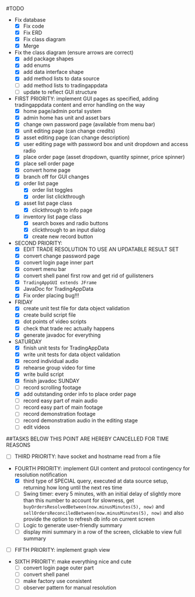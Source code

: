 #TODO
* Fix database
    - [x] Fix code
    - [x] Fix ERD
    - [x] Fix class diagram
    - [x] Merge
* Fix the class diagram (ensure arrows are correct)
    - [x] add package shapes
    - [x] add enums
    - [x] add data interface shape
    - [x] add method lists to data source
    - [ ] add method lists to tradingappdata
    - [ ] update to reflect GUI structure
* FIRST PRIORITY: implement GUI pages as specified, adding tradingappdata content and error handling on the way
    - [x] home page/admin portal system
    - [x] admin home has unit and asset bars
    - [x] change own password page (available from menu bar)
    - [x] unit editing page (can change credits)
    - [x] asset editing page (can change description)
    - [x] user editing page with password box and unit dropdown and access radio
    - [x] place order page (asset dropdown, quantity spinner, price spinner)
    - [x] place sell order page
    - [x] convert home page
    - [x] branch off for GUI changes
    - [x] order list page
        - [x] order list toggles
        - [x] order list clickthrough
    - [x] asset list page class
        - [x] clickthrough to info page
    - [x] inventory list page class
        - [x] search boxes and radio buttons
        - [x] clickthrough to an input dialog
        - [x] create new record button
* SECOND PRIORITY:
    - [x] EDIT TRADE RESOLUTION TO USE AN UPDATABLE RESULT SET
    - [x] convert change password page
    - [x] convert login page inner part
    - [x] convert menu bar
    - [x] convert shell panel first row and get rid of guilisteners
    - [x] `TradingAppGUI extends JFrame`
    - [x] JavaDoc for TradingAppData
    - [x] Fix order placing bug!!!
* FRIDAY
  - [x] create unit test file for data object validation
  - [x] create build script file
  - [x] dot points of video scripts
  - [x] check that trade rec actually happens
  - [x] generate javadoc for everything
* SATURDAY  
  - [x] finish unit tests for TradingAppData
  - [x] write unit tests for data object validation
  - [x] record individual audio
  - [x] rehearse group video for time
  - [x] write build script
  - [x] finish javadoc
SUNDAY
  - [ ] record scrolling footage
  - [x] add outstanding order info to place order page
  - [ ] record easy part of main audio
  - [ ] record easy part of main footage
  - [ ] record demonstration footage
  - [ ] record demonstration audio in the editing stage
  - [ ] edit videos
  
##TASKS BELOW THIS POINT ARE HEREBY CANCELLED FOR TIME REASONS
* [ ] THIRD PRIORITY: have socket and hostname read from a file
* FOURTH PRIORITY: implement GUI content and protocol contingency for resolution notification
    - [x] third type of SPECIAL query, executed at data source setup, returning how long until the next res time
    - [ ] Swing timer: every 5 minutes, with an initial delay of slightly more than this number to account for slowness, get
      `buyOrdersResolvedBetween(now.minusMinutes(5), now)` and `sellOrdersReconciledBetween(now.minusMinutes(5), now)`
      and also provide the option to refresh db info on current screen
    - [ ] Logic to generate user-friendly summary
    - [ ] display mini summary in a row of the screen, clickable to view full summary
* [ ] FIFTH PRIORITY: implement graph view
* SIXTH PRIORITY: make everything nice and cute
    - [ ] convert login page outer part
    - [ ] convert shell panel
    - [ ] make factory use consistent
    - [ ] observer pattern for manual resolution

